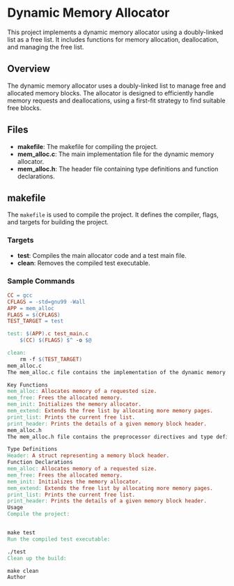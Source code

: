 # Dynamic Memory Allocator

This project implements a dynamic memory allocator using a doubly-linked list as a free list. It includes functions for memory allocation, deallocation, and managing the free list.

## Overview

The dynamic memory allocator uses a doubly-linked list to manage free and allocated memory blocks. The allocator is designed to efficiently handle memory requests and deallocations, using a first-fit strategy to find suitable free blocks.

## Files

- **makefile**: The makefile for compiling the project.
- **mem_alloc.c**: The main implementation file for the dynamic memory allocator.
- **mem_alloc.h**: The header file containing type definitions and function declarations.

## makefile

The `makefile` is used to compile the project. It defines the compiler, flags, and targets for building the project.

### Targets

- **test**: Compiles the main allocator code and a test main file.
- **clean**: Removes the compiled test executable.

### Sample Commands

```makefile
CC = gcc
CFLAGS = -std=gnu99 -Wall
APP = mem_alloc
FLAGS = $(CFLAGS)
TEST_TARGET = test

test: $(APP).c test_main.c
	$(CC) $(FLAGS) $^ -o $@

clean:
	rm -f $(TEST_TARGET)
mem_alloc.c
The mem_alloc.c file contains the implementation of the dynamic memory allocator. It includes functions for memory allocation, deallocation, and managing the free list.

Key Functions
mem_alloc: Allocates memory of a requested size.
mem_free: Frees the allocated memory.
mem_init: Initializes the memory allocator.
mem_extend: Extends the free list by allocating more memory pages.
print_list: Prints the current free list.
print_header: Prints the details of a given memory block header.
mem_alloc.h
The mem_alloc.h file contains the preprocessor directives and type definitions required by the allocator.

Type Definitions
Header: A struct representing a memory block header.
Function Declarations
mem_alloc: Allocates memory of a requested size.
mem_free: Frees the allocated memory.
mem_init: Initializes the memory allocator.
mem_extend: Extends the free list by allocating more memory pages.
print_list: Prints the current free list.
print_header: Prints the details of a given memory block header.
Usage
Compile the project:


make test
Run the compiled test executable:

./test
Clean up the build:

make clean
Author
